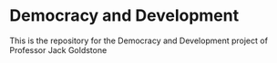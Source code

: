 # Democracy and Development

This is the repository for the Democracy and Development project of Professor Jack Goldstone
